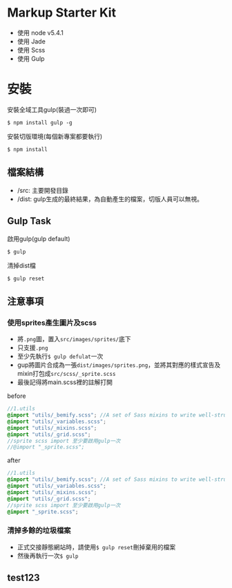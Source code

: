 ﻿# Markup Starter Kit

- 使用 node v5.4.1
- 使用 Jade
- 使用 Scss
- 使用 Gulp

# 安裝

安裝全域工具gulp(裝過一次即可)
```
$ npm install gulp -g
```

安裝切版環境(每個新專案都要執行)
```
$ npm install 
```

## 檔案結構
- /src: 主要開發目錄
- /dist: gulp生成的最終結果，為自動產生的檔案，切版人員可以無視。

## Gulp Task

啟用gulp(gulp default)

```
$ gulp
```

清掉dist檔
```
$ gulp reset
```
## 注意事項 

### 使用sprites產生圖片及scss
- 將`.png`圖，置入`src/images/sprites/`底下
- 只支援`.png`
- 至少先執行`$ gulp defulat`一次
- gup將圖片合成為一張`dist/images/sprites.png`，並將其對應的樣式宣告及mixin打包成`src/scss/_sprite.scss`
- 最後記得將main.scss裡的註解打開

before
``` scss
//1.utils
@import "utils/_bemify.scss"; //A set of Sass mixins to write well-structured, maintainable, idiomatic BEM-style .scss source:
@import "utils/_variables.scss";
@import "utils/_mixins.scss";
@import "utils/_grid.scss";
//sprite scss import 至少要啟用gulp一次
//@import "_sprite.scss";
```

after

``` scss
//1.utils
@import "utils/_bemify.scss"; //A set of Sass mixins to write well-structured, maintainable, idiomatic BEM-style .scss source:
@import "utils/_variables.scss";
@import "utils/_mixins.scss";
@import "utils/_grid.scss";
//sprite scss import 至少要啟用gulp一次
@import "_sprite.scss";
```

### 清掉多餘的垃圾檔案

- 正式交接靜態網站時，請使用`$ gulp reset`刪掉棄用的檔案
- 然後再執行一次`$ gulp`


## test123
